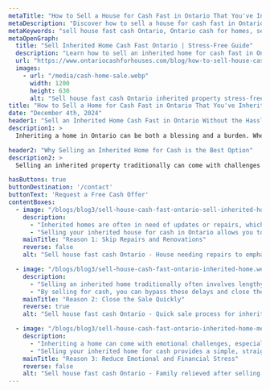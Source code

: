 ```yaml
---
metaTitle: "How to Sell a House for Cash Fast in Ontario That You've Inherited Without Stress"
metaDescription: "Discover how to sell a house for cash fast in Ontario that you've inherited. Avoid stress and simplify the process with our expert tips and guidance."
metaKeywords: "sell house fast cash Ontario, Ontario cash for homes, sell inherited house cash fast Ontario, cash home buyers Ontario, sell inherited property Ontario"
metaOpenGraph:
  title: "Sell Inherited Home Cash Fast Ontario | Stress-Free Guide"
  description: "Learn how to sell an inherited home for cash fast in Ontario. Simplify the process and avoid stress with our practical, step-by-step guide."
  url: "https://www.ontariocashforhouses.com/blog/how-to-sell-house-cash-fast-ontario-for-inherited-home"
  images:
    - url: "/media/cash-home-sale.webp"
      width: 1200
      height: 630
      alt: "Sell house fast cash Ontario inherited property stress-free"
title: "How to Sell a Home for Cash Fast in Ontario That You've Inherited Without Stress"
date: "December 4th, 2024"
header1: "Sell an Inherited Home Cash Fast in Ontario Without the Hassle"
description1: >
  Inheriting a home in Ontario can be both a blessing and a burden. Whether it’s due to probate, repairs, or emotional ties, selling an inherited property can feel overwhelming. The good news is that you can sell the home for cash quickly and without stress. Selling your house fast cash in Ontario ensures a smooth and efficient process. This guide will walk you through the key reasons why selling for cash is the ideal choice for inherited properties in Ontario.

header2: "Why Selling an Inherited Home for Cash is the Best Option"
description2: >
  Selling an inherited property traditionally can come with challenges like costly repairs, prolonged timelines, and emotional decisions. Opting for a cash sale simplifies the process, allowing you to skip the hassle of listing, showing, and waiting for buyers. By working with Ontario cash for homes experts, you can secure a fast, fair offer and move forward without delays.

hasButtons: true
buttonDestination: '/contact'
buttonText: 'Request a Free Cash Offer'
contentBoxes:
  - image: "/blogs/blog3/sell-house-cash-fast-ontario-sell-inherited-home-3.webp"
    description: 
      - "Inherited homes are often in need of updates or repairs, which can be expensive and time-consuming. From fixing leaky roofs to upgrading outdated features, the costs can add up quickly and delay the sale process."
      - "Selling your inherited house for cash in Ontario allows you to avoid these expenses entirely. Cash buyers purchase properties as-is, meaning you won’t have to worry about making any repairs. Selling your house fast for cash in Ontario is an ideal solution for those looking to save time and money while moving forward with ease."
    mainTitle: "Reason 1: Skip Repairs and Renovations"
    reverse: false
    alt: "Sell house fast cash Ontario - House needing repairs to emphasize selling as-is"

  - image: "/blogs/blog3/sell-house-cash-fast-ontario-inherited-home.webp"
    description: 
      - "Selling an inherited home traditionally often involves lengthy timelines due to listing, staging, and waiting for offers. This can be especially difficult if you live far from the property or need to settle the estate quickly."
      - "By selling for cash, you can bypass these delays and close the deal in as little as a week. Ontario cash for house buyers streamline the process, ensuring you get a quick and hassle-free transaction while avoiding the stress of traditional real estate sales."
    mainTitle: "Reason 2: Close the Sale Quickly"
    reverse: true
    alt: "Sell house fast cash Ontario - Quick sale process for inherited home"

  - image: "/blogs/blog3/sell-house-cash-fast-ontario-inherited-home-meeting.jpeg"
    description: 
      - "Inheriting a home can come with emotional challenges, especially if the property has sentimental value or is tied to a loved one’s memory. Adding the stress of selling traditionally can make the process even harder."
      - "Selling your inherited home for cash provides a simple, straightforward option that minimizes stress. Ontario cash for houses understands the unique circumstances of inherited properties and work to make the sale as seamless as possible, giving you the peace of mind you deserve."
    mainTitle: "Reason 3: Reduce Emotional and Financial Stress"
    reverse: false
    alt: "Sell house fast cash Ontario - Family relieved after selling an inherited home"
---
```

<h1>